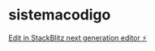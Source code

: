 # sistemacodigo

[Edit in StackBlitz next generation editor ⚡️](https://stackblitz.com/~/github.com/brunobgssgb/sistemacodigo)